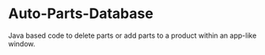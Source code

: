 # Auto-Parts-Database
Java based code to delete parts or add parts to a product within an app-like window.
